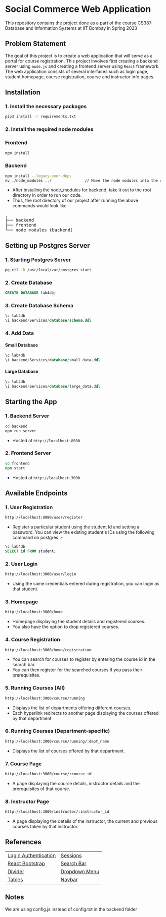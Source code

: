 # Social Commerce Web Application

This repository contains the project done as a part of the course CS387: Database and Information Systems at IIT Bombay in Spring 2023 

## Problem Statement

The goal of this project is to create a web application that will serve as a portal for course registration. This project involves first creating a backend server using `node.js` and creating a frontend server using `React` framework. The web application consists of several interfaces such as login page, student homepage, course registration, course and instructor info pages.


## Installation

### 1. Install the necessary packages

```bash
pip3 install -r requirements.txt
```

### 2. Install the required node modules

### Frontend
```bash
npm install
```

### Backend
```bash
npm install --legacy-peer-deps
mv ./node_modules ../               // Move the node modules into the root directory
```

- After installing the node_modules for backend, take it out to the root directory in order to run our code. 
- Thus, the root directory of our project after running the above commands would look like -
<pre>
.
├── backend
├── frontend
└── node_modules (backend)
</pre>

## Setting up Postgres Server

### 1. Starting Postgres Server
```bash
pg_ctl -D /usr/local/var/postgres start
```

### 2. Create Database
```sql
CREATE DATABASE lab4db;
```

### 3. Create Database Schema
```sql
\c lab4db
\i backend/Services/database/schema.ddl
```

### 4. Add Data
#### Small Database
```sql
\c lab4db
\i backend/Services/database/small_data.ddl
```

#### Large Database
```sql
\c lab4db
\i backend/Services/database/large_data.ddl
```

## Starting the App 

### 1. Backend Server
```bash
cd backend
npm run server
```

- Hosted at ```http://localhost:8080```

### 2. Frontend Server
```bash
cd frontend
npm start
```

- Hosted at ```http://localhost:3000```

## Available Endpoints

### 1. User Registration
```bash
http://localhost:8080/user/register
```
- Register a particular student using the student Id and setting a password. You can view the existing student's IDs using the following command on postgres :-

```sql
\c lab4db
SELECT id FROM student;
```

### 2. User Login
```bash
http://localhost:3000/user/login
```

- Using the same credentials entered during registration, you can login as that student.

### 3. Homepage
```bash
http://localhost:3000/home
```

- Homepage displaying the student details and registered courses.
- You also have the option to drop registered courses.

### 4. Course Registration
```bash
http://localhost:3000/home/registration
```

- You can search for courses to register by entering the course id in the search bar.
- You can then register for the searched courses if you pass their prerequisites.

### 5. Running Courses (All)
```bash
http://localhost:3000/course/running
```

- Displays the list of departments offering different courses.
- Each hyperlink redirects to another page displaying the courses offered by that department

### 6. Running Courses (Department-specific)
```bash
http://localhost:3000/course/running/:dept_name
```

- Displays the list of courses offered by that department.

### 7. Course Page
```bash
http://localhost:3000/course/:course_id
```

- A page displaying the course details, instructor details and the prerequisites of that course.

### 8. Instructor Page
```bash
http://localhost:3000/instructor/:instructor_id
```

- A page displaying the details of the instructor, the current and previous courses taken by that instructor.

## References

| | |
| ------- | ------- |
| [Login Authentication](https://dev.to/shreshthgoyal/user-authorization-in-nodejs-using-postgresql-4gl) | [Sessions](https://www.tutorialspoint.com/localstorage-in-reactjs) |
| [React Bootstrap](https://react-bootstrap.github.io/) | [Search Bar](https://stackoverflow.com/questions/66411539/how-to-make-logo-navbar-and-search-bar-all-in-one-row-in-bootstrap-and-in-react) |
| [Divider](https://stackoverflow.com/questions/66110604/does-bootstrap-5-have-a-built-in-horizontal-line) | [Dropdown Menu](https://react-bootstrap.github.io/forms/select/) |
| [Tables](https://getbootstrap.com/docs/4.0/content/tables/) | [Navbar](https://react-bootstrap.github.io/components/navbar/) |

## Notes 

We are using config.js instead of config.txt in the backend folder 
